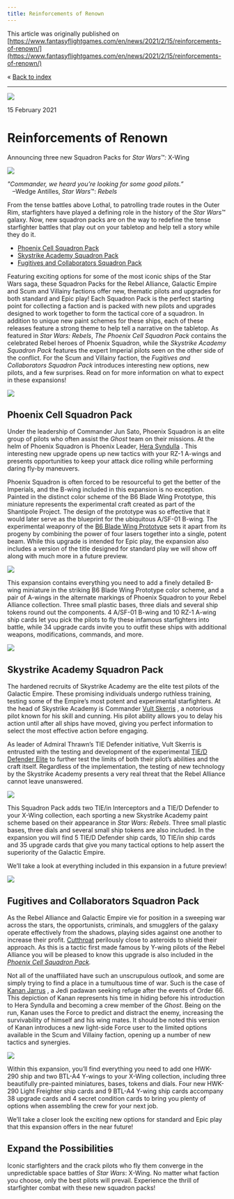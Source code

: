 ```yaml
---
title: Reinforcements of Renown
---
```


This article was originally published on [https://www.fantasyflightgames.com/en/news/2021/2/15/reinforcements-of-renown/](https://www.fantasyflightgames.com/en/news/2021/2/15/reinforcements-of-renown/)

&laquo; [Back to index](../index.md)

---

![](78de5951ee38a989d4a867ffa86f5476.jpg)

15 February 2021

Reinforcements of Renown
========================

Announcing three new Squadron Packs for _Star Wars_™_:_ X-Wing

![](599e151070963dba09670d943de8428b.png)

_"Commander, we heard you’re looking for some good pilots.”_  
   –Wedge Antilles, _Star Wars_™: _Rebels_

From the tense battles above Lothal, to patrolling trade routes in the Outer Rim, starfighters have played a defining role in the history of the _Star Wars_™ galaxy. Now, new squadron packs are on the way to redefine the tense starfighter battles that play out on your tabletop and help tell a story while they do it.

*   [Phoenix Cell Squadron Pack](https://www.fantasyflightgames.com/en/products/x-wing-second-edition/products/phoenix-cell-squadron-pack/)
*   [Skystrike Academy Squadron Pack](https://www.fantasyflightgames.com/en/products/x-wing-second-edition/products/skystrike-academy-squadron-pack/)
*   [Fugitives and Collaborators Squadron Pack](https://www.fantasyflightgames.com/en/products/x-wing-second-edition/products/fugitives-and-collaborators-squadron-pack/)

Featuring exciting options for some of the most iconic ships of the Star Wars saga, these Squadron Packs for the Rebel Alliance, Galactic Empire and Scum and Villainy factions offer new, thematic pilots and upgrades for both standard and Epic play! Each Squadron Pack is the perfect starting point for collecting a faction and is packed with new pilots and upgrades designed to work together to form the tactical core of a squadron. In addition to unique new paint schemes for these ships, each of these releases feature a strong theme to help tell a narrative on the tabletop. As featured in _Star Wars: Rebels_, _The Phoenix Cell Squadron Pack_ contains the celebrated Rebel heroes of Phoenix Squadron, while the _Skystrike Academy Squadron Pack_ features the expert Imperial pilots seen on the other side of the conflict. For the Scum and Villainy faction, the _Fugitives and Collaborators Squadron Pack_ introduces interesting new options, new pilots, and a few surprises. Read on for more information on what to expect in these expansions!

![](ee4aae52c0bd5eed1128a61745cddacd.png)

Phoenix Cell Squadron Pack
--------------------------

Under the leadership of Commander Jun Sato, Phoenix Squadron is an elite group of pilots who often assist the _Ghost_ team on their missions. At the helm of Phoenix Squadron is Phoenix Leader, [Hera Syndulla](cfd223e20ffde6ba53f990ad863848cf.png) . This interesting new upgrade opens up new tactics with your RZ-1 A-wings and presents opportunities to keep your attack dice rolling while performing daring fly-by maneuvers.

Phoenix Squadron is often forced to be resourceful to get the better of the Imperials, and the B-wing included in this expansion is no exception. Painted in the distinct color scheme of the B6 Blade Wing Prototype, this miniature represents the experimental craft created as part of the Shantipole Project. The design of the prototype was so effective that it would later serve as the blueprint for the ubiquitous A/SF-01 B-wing. The experimental weaponry of the [B6 Blade Wing Prototype](17a0c60877631cbbcd8cf055ef5eb66c.png) sets it apart from its progeny by combining the power of four lasers together into a single, potent beam. While this upgrade is intended for Epic play, the expansion also includes a version of the title designed for standard play we will show off along with much more in a future preview.

![](3a2c3932da7e4937dbb9ce12ba098198.png)

This expansion contains everything you need to add a finely detailed B-wing miniature in the striking B6 Blade Wing Prototype color scheme, and a pair of A-wings in the alternate markings of Phoenix Squadron to your Rebel Alliance collection. Three small plastic bases, three dials and several ship tokens round out the components. 4 A/SF-01 B-wing and 10 RZ-1 A-wing ship cards let you pick the pilots to fly these infamous starfighters into battle, while 34 upgrade cards invite you to outfit these ships with additional weapons, modifications, commands, and more.

![](38e49c6a6cfbd057c54dee0d33628953.png)

Skystrike Academy Squadron Pack
-------------------------------

The hardened recruits of Skystrike Academy are the elite test pilots of the Galactic Empire. These promising individuals undergo ruthless training, testing some of the Empire’s most potent and experimental starfighters. At the head of Skystrike Academy is Commander [Vult Skerris](7454a2a0642831b795082078548828f5.png) , a notorious pilot known for his skill and cunning. His pilot ability allows you to delay his action until after all ships have moved, giving you perfect information to select the most effective action before engaging.

As leader of Admiral Thrawn’s TIE Defender initiative, Vult Skerris is entrusted with the testing and development of the experimental [TIE/D Defender Elite](3db44faac85fe1a5e16c7d1adbacf30c.png) to further test the limits of both their pilot’s abilities and the craft itself. Regardless of the implementation, the testing of new technology by the Skystrike Academy presents a very real threat that the Rebel Alliance cannot leave unanswered.

![](eeeedde76ce2046b4955e38802bbcc2f.png)

This Squadron Pack adds two TIE/in Interceptors and a TIE/D Defender to your X-Wing collection, each sporting a new Skystrike Academy paint scheme based on their appearance in _Star Wars: Rebels_. Three small plastic bases, three dials and several small ship tokens are also included. In the expansion you will find 5 TIE/D Defender ship cards, 10 TIE/in ship cards and 35 upgrade cards that give you many tactical options to help assert the superiority of the Galactic Empire.

We’ll take a look at everything included in this expansion in a future preview!

![](871feb5181628afc127e143808f3dba4.png)

Fugitives and Collaborators Squadron Pack
-----------------------------------------

As the Rebel Alliance and Galactic Empire vie for position in a sweeping war across the stars, the opportunists, criminals, and smugglers of the galaxy operate effectively from the shadows, playing sides against one another to increase their profit. [Cutthroat](02654076360a76f764cb5a5596215d95.png) perilously close to asteroids to shield their approach. As this is a tactic first made famous by Y-wing pilots of the Rebel Alliance you will be pleased to know this upgrade is also included in the _[Phoenix Cell Squadron Pack](https://www.fantasyflightgames.com/en/products/x-wing-second-edition/products/phoenix-cell-squadron-pack/)._

Not all of the unaffiliated have such an unscrupulous outlook, and some are simply trying to find a place in a tumultuous time of war. Such is the case of  [Kanan Jarrus](116fa1b0ac308441201eb3f07229846c.png) , a Jedi padawan seeking refuge after the events of Order 66. This depiction of Kanan represents his time in hiding before his introduction to Hera Syndulla and becoming a crew member of the _Ghost_. Being on the run, Kanan uses the Force to predict and distract the enemy, increasing the survivability of himself and his wing mates. It should be noted this version of Kanan introduces a new light-side Force user to the limited options available in the Scum and Villainy faction, opening up a number of new tactics and synergies.

![](f585b380930d903490f0519989eae291.png)

Within this expansion, you’ll find everything you need to add one HWK-290 ship and two BTL-A4 Y-wings to your X-Wing collection, including three beautifully pre-painted miniatures, bases, tokens and dials. Four new HWK-290 Light Freighter ship cards and 9 BTL-A4 Y-wing ship cards accompany 38 upgrade cards and 4 secret condition cards to bring you plenty of options when assembling the crew for your next job.

We’ll take a closer look the exciting new options for standard and Epic play that this expansion offers in the near future!

Expand the Possibilities
------------------------

Iconic starfighters and the crack pilots who fly them converge in the unpredictable space battles of _Star Wars_: X-Wing. No matter what faction you choose, only the best pilots will prevail. Experience the thrill of starfighter combat with these new squadron packs!